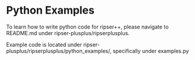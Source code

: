 # Python Examples

To learn how to write python code for ripser++, please navigate to README.md under ripser-plusplus/ripserplusplus.

Example code is located under ripser-plusplus/ripserplusplus/python_examples/, specifically under examples.py